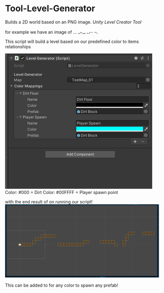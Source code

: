 # Tool-Level-Generator

Builds a 2D world based on an PNG image.
*Unity Level Creator Tool*

for example we have an image of ...
![Image of Generated Map based on Image](/Assets/Textures/TestMap_01.png)

This script will build a level based on our predefined color to items relationships

![Image of Color and Script settings](/Assets/Images/Script_Screenshot.PNG)
Color: #000 = Dirt
Color: #00FFFF = Player spawn point

with the end result of on running our script!
![Image of Generated Map based on Image](/Assets/Images/GeneratedMap_UnityExample.PNG)

This can be added to for any color to spawn any prefab!
